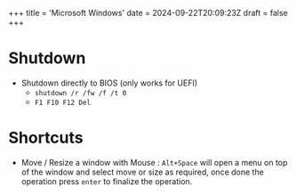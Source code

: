 +++
title = 'Microsoft Windows'
date = 2024-09-22T20:09:23Z
draft = false
+++

# Shutdown

- Shutdown directly to BIOS (only works for UEFI)
  - `shutdown /r /fw /f /t 0`
  - `F1 F10 F12 Del`  

# Shortcuts

- Move / Resize a window with Mouse : `Alt+Space` will open a menu on top of the window and select move or size as required, once done the operation press `enter` to finalize the operation.
